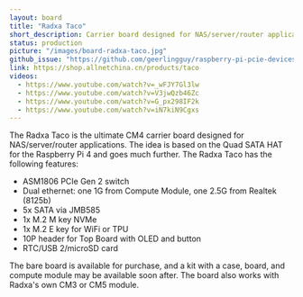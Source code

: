 ```yaml
---
layout: board
title: "Radxa Taco"
short_description: Carrier board designed for NAS/server/router applications.
status: production
picture: "/images/board-radxa-taco.jpg"
github_issue: "https://github.com/geerlingguy/raspberry-pi-pcie-devices/issues/268"
link: https://shop.allnetchina.cn/products/taco
videos:
  - https://www.youtube.com/watch?v=_wFJY7Gl3lw
  - https://www.youtube.com/watch?v=V3jwQzb46Zc
  - https://www.youtube.com/watch?v=G_px298IF2k
  - https://www.youtube.com/watch?v=iN7kiN9Cgxs
---
```

The Radxa Taco is the ultimate CM4 carrier board designed for NAS/server/router applications. The idea is based on the Quad SATA HAT for the Raspberry Pi 4 and goes much further. The Radxa Taco has the following features:

  - ASM1806 PCIe Gen 2 switch
  - Dual ethernet: one 1G from Compute Module, one 2.5G from Realtek (8125b)
  - 5x SATA via JMB585
  - 1x M.2 M key NVMe
  - 1x M.2 E key for WiFi or TPU
  - 10P header for Top Board with OLED and button
  - RTC/USB 2/microSD card

The bare board is available for purchase, and a kit with a case, board, and compute module may be available soon after. The board also works with Radxa's own CM3 or CM5 module.
